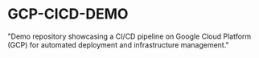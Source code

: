 # GCP-CICD-DEMO
"Demo repository showcasing a CI/CD pipeline on Google Cloud Platform (GCP) for automated deployment and infrastructure management."
